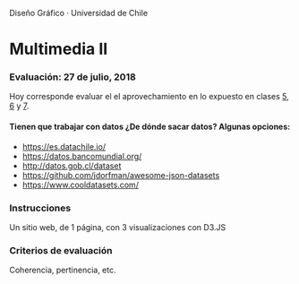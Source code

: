 Diseño Gráfico · Universidad de Chile

# Multimedia II

### Evaluación: 27 de julio, 2018

Hoy corresponde evaluar el el aprovechamiento en lo expuesto en clases [5](https://github.com/profesorfaco/multimedia2_5), [6](https://github.com/profesorfaco/multimedia2_6) y [7](https://github.com/profesorfaco/multimedia2_7).

#### Tienen que trabajar con datos ¿De dónde sacar datos? Algunas opciones:

- https://es.datachile.io/
- https://datos.bancomundial.org/
- http://datos.gob.cl/dataset
- https://github.com/jdorfman/awesome-json-datasets
- https://www.cooldatasets.com/

### Instrucciones

Un sitio web, de 1 página, con 3 visualizaciones con D3.JS

### Criterios de evaluación

Coherencia, pertinencia, etc. 
